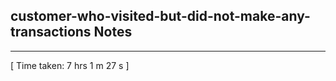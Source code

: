 <h2>customer-who-visited-but-did-not-make-any-transactions Notes</h2><hr>[ Time taken: 7 hrs 1 m 27 s ]